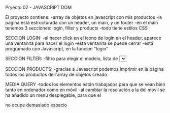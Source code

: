 Pryecto 02 - JAVASCRIPT DOM

El proyecto contiene: 
 -array de objetos en javascript con mis productos
 -la pagina está estructurada con un header, un main, y un footer
 -en el main tenemos 3 secciones: login, filter y products
 -todo tiene estilos CSS


 SECCION LOGIN: 
 -al hacer click en el icono de login en el header, aparece una ventanita para hacer el login
 -esta ventanita se puede cerrar
 -está programado con Javascript, en la funcion "login"     


 SECCION FILTER:
 -filtro para elegir el modelo, lista de <select> <optiobn>
 -filtro de precios 
 -si con los filtros no hay productos: hay productos sugeridos
 -el botón "Limpiar filtros" limpia todos los filtros     



 SECCION PRODUCTS:
 -gracias a Javascript podemos imprimir en la página todos los productos dell'array de objetos creado     


MEDIA QUERY
-todos los elementos están trabajados para que se vean bien tanto en ordenador como en móvil
-al cambiar la resolución a la del móvil se ha añadido un menú desplegable, para que el <nav> no ocupe demasiado espacio
